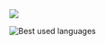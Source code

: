<picture>
  <source
    srcset="https://github-readme-stats.vercel.app/api?username=garbizada&show_icons=true&theme=merko"
    media="(prefers-color-scheme: dark)"
  />
  <source
    srcset="https://github-readme-stats.vercel.app/api?username=garbizada&show_icons=true"
    media="(prefers-color-scheme: dark), (prefers-color-scheme: dark)"
  />
  <img src="https://github-readme-stats.vercel.app/api?username=garbizada&show_icons=true" />
</picture>
 <br>

<p align="left" width="180em">
  <img src="https://github-readme-stats.vercel.app/api/top-langs/?username=garbizada&theme=radical&hide_border=false&include_all_commits=true&count_private=true&layout=compact" alt="Best used languages" /> 
</p>
 
<br>
